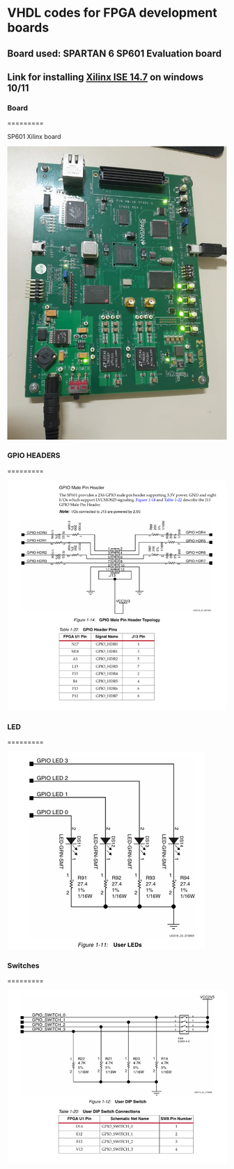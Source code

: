 # VHDL codes for FPGA development boards

## Board used: SPARTAN 6 SP601 Evaluation board
Link for installing  [Xilinx ISE 14.7](https://www.youtube.com/watch?v=VMEIPCjqinA&ab_channel=LaurenceGregg) on windows 10/11 
------------------------------------------------------------------------------------

### Board
=========

SP601 Xilinx board

![IMAGEM 1](/Documentos/Board.jpeg)

### GPIO HEADERS
=========

![IMAGEM 2](/Documentos/GPIO-HEADERS.png)

### LED
=========

![IMAGEM 3](/Documentos/LEDs.png)

### Switches
=========

![IMAGEM 4](/Documentos/Switchs.png)
